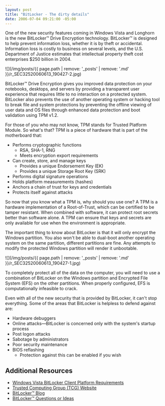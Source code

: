 ```yaml
---
layout: post
title: "BitLocker - The dirty details"
date: 2006-07-04 09:21:00 -05:00
---
```


One of the new security features coming in Windows Vista and Longhorn is the new BitLocker™ Drive Encryption technology. BitLocker™ is designed to help prevent information loss, whether it is by theft or accidental. Information loss is costly to business on several levels, and the U.S. Department of Justice estimates that intellectual property theft cost enterprises $250 billion in 2004.

![](/img/posts/{{ page.path | remove: '_posts' | remove: '.md' }}/r_SEC32520060613_190427-2.jpg)

BitLocker™ Drive Encryption gives you improved data protection on your notebooks, desktops, and servers by providing a transparent user experience that requires little to no interaction on a protected system. BitLocker also prevents the use of another operating system or hacking tool to break file and system protections by preventing the offline viewing of user data and OS files through enhanced data protection and boot validation using TPM v1.2.

For those of you who may not know, TPM stands for Trusted Platform Module. So what's that? TPM is a piece of hardware that is part of the motherboard that:

*   Performs cryptographic functions 
    *   RSA, SHA-1, RNG 
    * Meets encryption export requirements
* Can create, store, and manage keys 
    *   Provides a unique Endorsement Key (EK) 
    * Provides a unique Storage Root Key (SRK)
* Performs digital signature operations 
* Holds platform measurements (hashes) 
* Anchors a chain of trust for keys and credentials 
* Protects itself against attacks

So now that you know what a TPM is, why should you use one? A TPM is a hardware implementation of a Root-of-Trust, which can be certified to be tamper resistant. When combined with software, it can protect root secrets better than software alone. A TPM can ensure that keys and secrets are only available for use when the environment is appropriate.

The important thing to know about BitLocker is that it will only encrypt the Windows partition. You also won't be able to dual-boot another operating system on the same partition, different partitions are fine. Any attempts to modify the protected Windows partition will render it unbootable.

![](/img/posts/{{ page.path | remove: '_posts' | remove: '.md' }}/r_SEC32520060613_190427-1.jpg)

To completely protect all of the data on the computer, you will need to use a combination of BitLocker on the Windows partition and Encrypted File System (EFS) on the other partitions. When properly configured, EFS is computationally infeasible to crack.

Even with all of the new security that is provided by BitLocker, it can't stop everything. Some of the areas that BitLocker is helpless to defend against are:

* Hardware debuggers
* Online attacks—BitLocker is concerned only with the system's startup process 
* Post logon attacks
* Sabotage by administrators
* Poor security maintenance
* BIOS reflashing
    * Protection against this can be enabled if you wish

## Additional Resources

* [Windows Vista BitLocker Client Platform Requirements](http://www.microsoft.com/whdc/system/platform/hwsecurity/BitLockerReq.mspx)
* [Trusted Computing Group (TCG) Website](http://www.trustedcomputinggroup.org/)
* [BitLocker™ Blog](http://blogs.msdn.com/si_team/default.aspx)
* [BitLocker™ Questions or Ideas](mailto:bdeinfo@microsoft.com)

